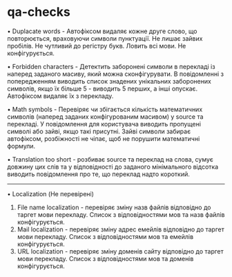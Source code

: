 # qa-checks
• Duplacate words - Автофіксом видаляє кожне друге слово, що повторюється, враховуючи символи пунктуації. Не лишає зайвих пробілів. Не чутливий до регістру букв. Ловить всі мови. Не конфігурується.

• Forbidden characters - Детектить заборонені символи в перекладі із наперед заданого масиву, який можна сконфігурувати. В повідомленні з попередженням виводить список знадених унікальних заборонених символів, якщо їх більше 5 - виводить 5 перших, а інші опускає. Автофіксом видаляє їх з перекладу.

• Math symbols - Перевіряє чи збігається кількість математичних символів (наперед заданих конфігурованим масивом) у source та перекладі. У повідомлення для користувача виводить пропущені символі або зайві, якщо такі присутні. Зайві символи забирає автофіксом, розбіжності не чіпає, щоб не порушити математичні формули.

• Translation too short - розбиває source та переклад на слова, сумує довжину цих слів та у відповідності до заданого мінімального відсотка виводить повідомлення про те, що переклад надто короткий.

------------------------------
• Localization (Не перевірені)
1. File name localization - перевіряє зміну назв файлів відповідно до таргет мови перекладу. Список з відповідностями мов та назв файлів конфігурується.
2. Mail localization - перевіряє зміну адрес емейлів відповідно до таргет мови перекладу. Список з відповідностями мов та емейлів конфігурується.
3. URL localization - перевіряє зміну доменів сайту відповідно до таргет мови перекладу. Список з відповідностями мов та доменів конфігурується.